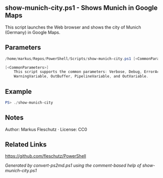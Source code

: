 ## show-munich-city.ps1 - Shows Munich in Google Maps

This script launches the Web browser and shows the city of Munich (Germany) in Google Maps.

## Parameters
```powershell
/home/markus/Repos/PowerShell/Scripts/show-munich-city.ps1 [<CommonParameters>]

[<CommonParameters>]
    This script supports the common parameters: Verbose, Debug, ErrorAction, ErrorVariable, WarningAction, 
    WarningVariable, OutBuffer, PipelineVariable, and OutVariable.
```

## Example
```powershell
PS> ./show-munich-city

```

## Notes
Author: Markus Fleschutz · License: CC0

## Related Links
https://github.com/fleschutz/PowerShell

*Generated by convert-ps2md.ps1 using the comment-based help of show-munich-city.ps1*
